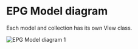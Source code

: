 # EPG Model diagram

Each model and collection has its own View class.

![EPG Model diagram 1](http://dl.dropbox.com/u/6983841/github/images/epg-model.001-011.png)